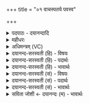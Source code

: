 +++
title = "०१ वाचस्पतये पवस्व"

+++
<details><summary>पदपाठः - दयानन्दादि</summary>

वा॒चः। पत॑ये। प॒व॒स्व॒। वृष्णः॑। अ॒ँशुभ्या॒मित्य॒ँशुऽभ्या॑म्। गभ॑स्तिपूत॒ इति॒ गभ॑स्तिऽपूतः॒। दे॒वः। दे॒वेभ्यः॑। प॒व॒स्व॒। येषा॑म्। भा॒गः। असि॑। १।
</details>

<details><summary>महीधरः</summary>

म०. षष्ठेऽध्याये यूपसंस्कारादिसोमाभिषवपर्यन्ता मन्त्रा उक्ताः । सप्तमे ग्रहग्रहणमन्त्रा उच्यन्ते । 'उपाᳪं᳭शुं च गृह्णाति वाचस्पतये देवो देवेभ्यो मधुमतीरिति' (का० ९ । ४ । २३) मन्त्रत्रयस्य प्रतीकोपादानात्तत्रैकैकेन मन्त्रेणोपांशुग्रहमेकैकवारं गृह्णीयात् । उपयामगृहीतोऽसीति मन्त्रत्रयस्यादौ योज्यम् । प्राणदेवत्या विराट् नववैराजत्रयोदशैर्नष्टरूपेति लक्षणान्नष्टरूपा विराट् प्रथमोऽष्टार्णस्तेनैकोना । पूर्वोत्तरार्धयोरुपांशुग्रहस्य प्रथमद्वितीयग्रहणे क्रमेण विनियोगः । हे सोम, त्वं वाचस्पतये प्राणाय पवस्व गच्छ । ‘पव गतौ' । 'प्राणो वै वाचस्पतिः' (४।१।१।९) इति श्रुतेः। यद्वा पतये पालकदेवार्थं वाचः वाचा । विभक्तिव्यत्ययः । मन्त्रेण वाचः संबन्धिना मन्त्रेण वा पवस्व शुद्धो भव । किंभूतस्त्वम् । वृष्णः वर्षितुस्तव संबन्धिभ्यामंशुभ्यां तौ हि तत्र क्षिप्येते । तथा गभस्तिपूतः 'पाणी वै गभस्ती' (४।१।१।९) इति श्रुतेरध्वर्योर्गभस्तिभ्यां पाणिभ्यां च पूतः । समासगतः पूतशब्दो विच्छिद्यांशुभ्यामित्यनेनापि योज्यः । द्वितीयं गृह्णाति । हे सोम, देवः सन् देवेभ्योऽर्थाय पवस्व प्रवृत्तिं कुरु । न ह्यदेवो देवांस्तर्पयितुमलम् । केभ्यो देवेभ्यः । येषां देवानां त्वं भागोऽसि तान्प्रति गच्छेत्यर्थः ॥ १॥  
द्वितीया।
</details>

<details><summary>अधिमन्त्रम् (VC)</summary>

- प्राणो देवता
- गोतम ऋषिः
- निचृद् आर्षी अनुष्टुप्
- पञ्चमः
</details>

<details><summary>दयानन्द-सरस्वती (हि) - विषयः</summary>

इस सप्तम अध्याय के प्रथम मन्त्र में सृष्टि के निमित्त बाहर और भीतर के व्यवहार का उपदेश है ॥
</details>

<details><summary>दयानन्द-सरस्वती (हि) - पदार्थः</summary>

पदार्थान्वयभाषाः -  हे मनुष्य तू (वाचः) वाणी के (पतये) पालन हारे ईश्वर के लिये (पवस्व) पवित्र हो, (वृष्णः) बलवान् पुरुष के (अंशुभ्याम्) भुजाओं के समान बाहर-भीतर वा व्यवहार होने के लिये जैसे (गभस्तिपूतः) सूर्य्य की किरणों से पदार्थ पवित्र जैसे होते हैं, वैसे शास्त्रों से (देवः) दिव्य-गुण युक्त विद्वान् होकर (येषाम्) जिन विद्वानों की (भागः) सेवन करने के योग्य है, उन (देवेभ्यः) देवों के लिये (पवस्व) पवित्र हो ॥१॥
</details>

<details><summary>दयानन्द-सरस्वती (हि) - भावार्थः</summary>

भावार्थभाषाः -  इस मन्त्र में वाचकलुप्तोपमालङ्कार है। सब जीवों को योग्य है कि वेदों की रक्षा करनेवाले नित्य पवित्र परमात्मा को जान और विद्वानों के सङ्ग से विद्यादि उत्तम गुणों में निष्णात होकर सत्यवाणी को बोलनेवाले हों ॥१॥
</details>

<details><summary>दयानन्द-सरस्वती (सं) - विषयः</summary>

तस्य प्रथममन्त्रे सृष्टिनिमित्तो बाह्याभ्यन्तरव्यवहार उपदिश्यते ॥
</details>

<details><summary>दयानन्द-सरस्वती (सं) - पदार्थः</summary>

पदार्थान्वयभाषाः -  हे मनुष्य ! त्वं वाचस्पतये पवस्व, वृष्णोंऽशुभ्यामिव बाह्याभ्यन्तरव्यवहाराय गभस्तिपूत इव देवो भूत्वा येषां विदुषां भागोऽसि, तेभ्यो देवेभ्यः पवस्व ॥१॥
</details>

<details><summary>दयानन्द-सरस्वती (सं) - भावार्थः</summary>

भावार्थभाषाः -  अत्र वाचकलुप्तोपमालङ्कारः। सर्वेषां जीवानां योग्यतास्ति वेदपतिं सततं पूतं परमेश्वरं विज्ञाय विदुषां सङ्गमेन विद्यादिगुणेषु सुस्नाताः सत्यवागनुष्ठातारः स्युरिति ॥१॥
</details>

<details><summary>सविता जोशी ← दयानन्दः (म) - भावार्थः</summary>

भावार्थभाषाः -  या मंत्रात वाचकलुप्तोपमालंकार आहे. सर्व माणसांनी वेदाचे रक्षण करणाऱ्या नित्य, पवित्र परमेश्वराला जाणावे आणि विद्वानांच्या संगतीत राहून उत्तम विद्या प्राप्त करावी, सत्यवचनी बनावे.
</details>